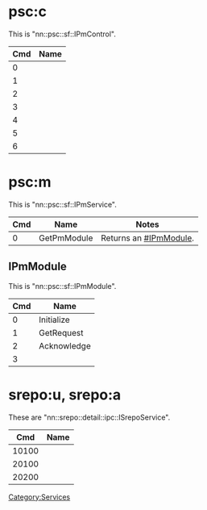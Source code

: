 # psc:c

This is "nn::psc::sf::IPmControl".

| Cmd | Name |
| --- | ---- |
| 0   |      |
| 1   |      |
| 2   |      |
| 3   |      |
| 4   |      |
| 5   |      |
| 6   |      |

# psc:m

This is "nn::psc::sf::IPmService".

| Cmd | Name        | Notes                                            |
| --- | ----------- | ------------------------------------------------ |
| 0   | GetPmModule | Returns an [\#IPmModule](#IPmModule "wikilink"). |

## IPmModule

This is "nn::psc::sf::IPmModule".

| Cmd | Name        |
| --- | ----------- |
| 0   | Initialize  |
| 1   | GetRequest  |
| 2   | Acknowledge |
| 3   |             |

# srepo:u, srepo:a

These are "nn::srepo::detail::ipc::ISrepoService".

| Cmd   | Name |
| ----- | ---- |
| 10100 |      |
| 20100 |      |
| 20200 |      |

[Category:Services](Category:Services "wikilink")
